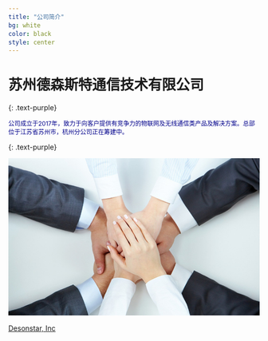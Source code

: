```yaml
---
title: "公司简介"
bg: white
color: black
style: center
---
```


# 苏州德森斯特通信技术有限公司
{: .text-purple}


<span class="fa-stack subtlecircle" style="font-size:100px; background:rgba(255,166,0,0.1)">
  <i class="fa fa-circle fa-stack-2x text-white"></i>
  <i class="fa fa-coffee fa-stack-1x text-orange"></i>
</span>

<div>
<p style="font-size:12px;color:darkblue;">
公司成立于2017年，致力于向客户提供有竞争力的物联网及无线通信类产品及解决方案。总部位于江苏省苏州市，杭州分公司正在筹建中。
</p>
</div>

{: .text-purple}

![Handson](/img/handson.png)


<span id="forkongithub">
  <a href="{{ site.source_link }}" class="bg-blue">
    Desonstar, Inc
  </a>
</span>
